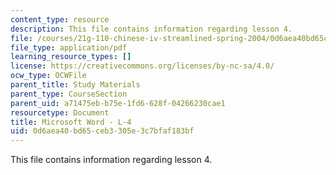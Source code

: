 ```yaml
---
content_type: resource
description: This file contains information regarding lesson 4.
file: /courses/21g-110-chinese-iv-streamlined-spring-2004/0d6aea40bd65ceb3305e3c7bfaf183bf_MIT21G_110S04_L4.pdf
file_type: application/pdf
learning_resource_types: []
license: https://creativecommons.org/licenses/by-nc-sa/4.0/
ocw_type: OCWFile
parent_title: Study Materials
parent_type: CourseSection
parent_uid: a71475eb-b75e-1fd6-628f-04266230cae1
resourcetype: Document
title: Microsoft Word - L-4
uid: 0d6aea40-bd65-ceb3-305e-3c7bfaf183bf
---
```

This file contains information regarding lesson 4.